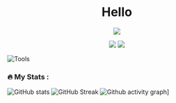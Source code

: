 <h1 align="center">Hello</h1>
<p align="center">
  <img src="https://1.bp.blogspot.com/-lKJKpqe85y4/XVVYr9-WHRI/AAAAAAAAB9M/-h245-Fg-nYbZqvO0RV0tlfhxQ8sqvEawCLcBGAs/s1600/Sampler.gif">
</p>
<p align="center">
  <a href="https://t.me/erohack0"><img src="https://img.shields.io/twitter/follow/ERO-HACK?color=0ff00&label=%40ERO-HACK&logo=twitter&logoColor=00ff00&style=for-the-badge"></a>
  <a href="https://github.com/ERO-HACK"><img src="https://img.shields.io/github/followers/ERO-HACK?color=%2300ff00&logoColor=00ff00&logo=github&style=for-the-badge"></a>
</p>

![Tools](https://skillicons.dev/icons?i=python,php,go,git,docker,wordpress,linux,vscode,telegram)

### :fire: My Stats :
![GitHub stats](https://github-readme-stats.vercel.app/api/top-langs?username=ERO-HACK&count_private=true&show_icons=true&title_color=57cdf1&text_color=ffffff&icon_color=79ff97&border_color=1f2933&bg_color=0d1117&hide=html,javascript,dockerfile,c)
![GitHub Streak](https://streak-stats.demolab.com/?user=ERO-HACK&background=0d1117&border=0d1117&stroke=57cdf1&ring=57cdf1&fire=57cdf1&currStreakNum=57cdf1&sideNums=57cdf1&currStreakLabel=57cdf1&sideLabels=57cdf1&dates=ffffff)
![Github activity graph](https://github-readme-activity-graph.vercel.app/graph?username=ERO-HACK&theme=react-dark)]
